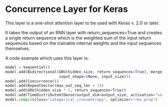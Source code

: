 Concurrence Layer for Keras
===========================

This layer is a one-shot attention layer to be used with Keras v. 2.0 or later.

It takes the output of an RNN layer with return_sequences=True and creates a single return sequence which is 
the weighted sum of the input return sequences based on the trainable internal weights and the input sequences 
themselves.

A code example which uses this layer is:

```python
model = Sequential()
model.add(Bidirectional(GRU(hidden_size, return_sequences=True), merge_mode='concat', 
                        input_shape=(None, input_size)))
model.add(Concurrence())
model.add(RepeatVector(max_out_seq_len + 1))
model.add(GRU(hidden_size * 2, return_sequences=True))
model.add(TimeDistributed(Dense(output_dim=output_size, activation="softmax")))
model.compile(loss="categorical_crossentropy", optimizer="rms_prop")
```